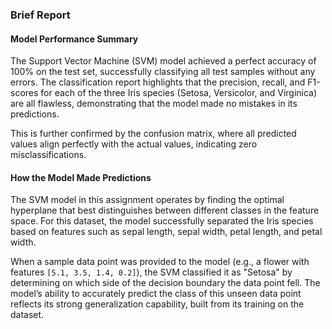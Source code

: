 ### Brief Report

#### Model Performance Summary
The Support Vector Machine (SVM) model achieved a perfect accuracy of 100% on the test set, successfully classifying all test samples without any errors. The classification report highlights that the precision, recall, and F1-scores for each of the three Iris species (Setosa, Versicolor, and Virginica) are all flawless, demonstrating that the model made no mistakes in its predictions.

This is further confirmed by the confusion matrix, where all predicted values align perfectly with the actual values, indicating zero misclassifications.

#### How the Model Made Predictions
The SVM model in this assignment operates by finding the optimal hyperplane that best distinguishes between different classes in the feature space. For this dataset, the model successfully separated the Iris species based on features such as sepal length, sepal width, petal length, and petal width.

When a sample data point was provided to the model (e.g., a flower with features `[5.1, 3.5, 1.4, 0.2]`), the SVM classified it as "Setosa" by determining on which side of the decision boundary the data point fell. The model’s ability to accurately predict the class of this unseen data point reflects its strong generalization capability, built from its training on the dataset.